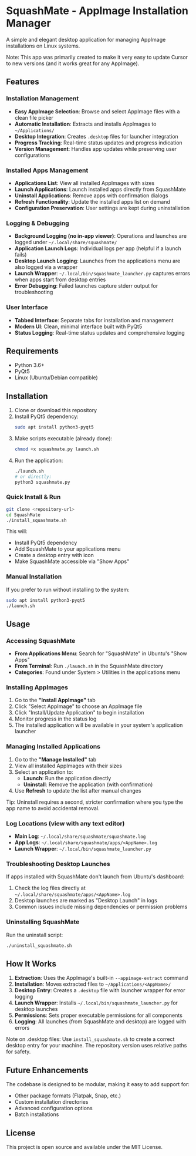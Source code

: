 # SquashMate - AppImage Installation Manager

A simple and elegant desktop application for managing AppImage installations on Linux systems.

Note: This app was primarily created to make it very easy to update Cursor to new versions (and it works great for any AppImage).

## Features

### Installation Management
- **Easy AppImage Selection**: Browse and select AppImage files with a clean file picker
- **Automatic Installation**: Extracts and installs AppImages to `~/Applications/`
- **Desktop Integration**: Creates `.desktop` files for launcher integration
- **Progress Tracking**: Real-time status updates and progress indication
- **Version Management**: Handles app updates while preserving user configurations

### Installed Apps Management
- **Applications List**: View all installed AppImages with sizes
- **Launch Applications**: Launch installed apps directly from SquashMate
- **Uninstall Applications**: Remove apps with confirmation dialogs
- **Refresh Functionality**: Update the installed apps list on demand
- **Configuration Preservation**: User settings are kept during uninstallation

### Logging & Debugging
- **Background Logging (no in-app viewer)**: Operations and launches are logged under `~/.local/share/squashmate/`
- **Application Launch Logs**: Individual logs per app (helpful if a launch fails)
- **Desktop Launch Logging**: Launches from the applications menu are also logged via a wrapper
- **Launch Wrapper**: `~/.local/bin/squashmate_launcher.py` captures errors when apps start from desktop entries
- **Error Debugging**: Failed launches capture stderr output for troubleshooting


### User Interface
- **Tabbed Interface**: Separate tabs for installation and management
- **Modern UI**: Clean, minimal interface built with PyQt5
- **Status Logging**: Real-time status updates and comprehensive logging

## Requirements

- Python 3.6+
- PyQt5
- Linux (Ubuntu/Debian compatible)

## Installation

1. Clone or download this repository
2. Install PyQt5 dependency:
   ```bash
   sudo apt install python3-pyqt5
   ```
3. Make scripts executable (already done):
   ```bash
   chmod +x squashmate.py launch.sh
   ```
4. Run the application:
   ```bash
   ./launch.sh
   # or directly:
   python3 squashmate.py
   ```

### Quick Install & Run
```bash
git clone <repository-url>
cd SquashMate
./install_squashmate.sh
```

This will:
- Install PyQt5 dependency
- Add SquashMate to your applications menu
- Create a desktop entry with icon
- Make SquashMate accessible via "Show Apps"

### Manual Installation
If you prefer to run without installing to the system:
```bash
sudo apt install python3-pyqt5
./launch.sh
```

## Usage

### Accessing SquashMate
- **From Applications Menu**: Search for "SquashMate" in Ubuntu's "Show Apps"
- **From Terminal**: Run `./launch.sh` in the SquashMate directory
- **Categories**: Found under System > Utilities in the applications menu

### Installing AppImages
1. Go to the **"Install AppImage"** tab
2. Click "Select AppImage" to choose an AppImage file
3. Click "Install/Update Application" to begin installation
4. Monitor progress in the status log
5. The installed application will be available in your system's application launcher

### Managing Installed Applications
1. Go to the **"Manage Installed"** tab
2. View all installed AppImages with their sizes
3. Select an application to:
   - **Launch**: Run the application directly
   - **Uninstall**: Remove the application (with confirmation)
4. Use **Refresh** to update the list after manual changes

Tip: Uninstall requires a second, stricter confirmation where you type the app name to avoid accidental removal.


### Log Locations (view with any text editor)
- **Main Log**: `~/.local/share/squashmate/squashmate.log`
- **App Logs**: `~/.local/share/squashmate/apps/<AppName>.log`
- **Launch Wrapper**: `~/.local/bin/squashmate_launcher.py`

### Troubleshooting Desktop Launches
If apps installed with SquashMate don't launch from Ubuntu's dashboard:
1. Check the log files directly at `~/.local/share/squashmate/apps/<AppName>.log`
2. Desktop launches are marked as "Desktop Launch" in logs
3. Common issues include missing dependencies or permission problems

### Uninstalling SquashMate
Run the uninstall script:
```bash
./uninstall_squashmate.sh
```

## How It Works

1. **Extraction**: Uses the AppImage's built-in `--appimage-extract` command
2. **Installation**: Moves extracted files to `~/Applications/<AppName>/`
3. **Desktop Entry**: Creates a `.desktop` file with launcher wrapper for error logging
4. **Launch Wrapper**: Installs `~/.local/bin/squashmate_launcher.py` for desktop launches
5. **Permissions**: Sets proper executable permissions for all components
6. **Logging**: All launches (from SquashMate and desktop) are logged with errors

Note on .desktop files: Use `install_squashmate.sh` to create a correct desktop entry for your machine. The repository version uses relative paths for safety.

## Future Enhancements

The codebase is designed to be modular, making it easy to add support for:
- Other package formats (Flatpak, Snap, etc.)
- Custom installation directories
- Advanced configuration options
- Batch installations

## License

This project is open source and available under the MIT License.